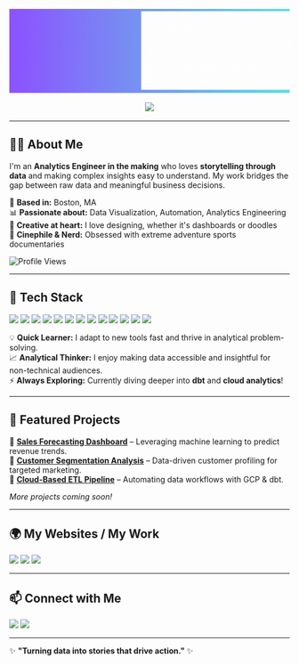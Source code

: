 <p align="center">
  <img src="https://github.com/SnehaEkka/SnehaEkka/blob/main/repo-banner-hi-there.gif" alt="Hi there, I'm Sneha!" />
</p>

<p align="center">
  <img src="https://readme-typing-svg.herokuapp.com?font=Safira+March&size=30&pause=1000&color=875FFC&center=true&vCenter=true&width=900&lines=Analytics+Engineer+in+the+Making;Turning+Data+into+Stories;Bridging+Insights+with+Creativity" />
</p>

---

## **👩‍💻 About Me**  
I'm an **Analytics Engineer in the making** who loves **storytelling through data** and making complex insights easy to understand. My work bridges the gap between raw data and meaningful business decisions.

📍 **Based in:** Boston, MA  
📊 **Passionate about:** Data Visualization, Automation, Analytics Engineering  
🎨 **Creative at heart:** I love designing, whether it's dashboards or doodles  
🎥 **Cinephile & Nerd:** Obsessed with extreme adventure sports documentaries  

![Profile Views](https://komarev.com/ghpvc/?username=SnehaEkka&style=flat-square&color=875FFC)

---

## **🚀 Tech Stack**  
<p align="left">
  <a href="https://www.python.org/"><img src="https://img.shields.io/badge/Python-3776AB?style=for-the-badge&logo=python&logoColor=white" /></a>
  <a href="https://www.r-project.org/"><img src="https://img.shields.io/badge/R-276DC3?style=for-the-badge&logo=r&logoColor=white" /></a>
  <a href="https://www.mysql.com/"><img src="https://img.shields.io/badge/MySQL-4479A1?style=for-the-badge&logo=mysql&logoColor=white" /></a>
  <a href="https://www.postgresql.org/"><img src="https://img.shields.io/badge/PostgreSQL-4169E1?style=for-the-badge&logo=postgresql&logoColor=white" /></a>
  <a href="https://public.tableau.com/"><img src="https://img.shields.io/badge/Tableau-E97627?style=for-the-badge&logo=tableau&logoColor=white" /></a>
  <a href="https://powerbi.microsoft.com/"><img src="https://img.shields.io/badge/PowerBI-F2C811?style=for-the-badge&logo=powerbi&logoColor=black" /></a>
  <a href="https://cloud.google.com/"><img src="https://img.shields.io/badge/Google_Cloud-4285F4?style=for-the-badge&logo=googlecloud&logoColor=white" /></a>
  <a href="https://aws.amazon.com/"><img src="https://img.shields.io/badge/AWS-232F3E?style=for-the-badge&logo=amazonaws&logoColor=white" /></a>
  <a href="https://www.docker.com/"><img src="https://img.shields.io/badge/Docker-2496ED?style=for-the-badge&logo=docker&logoColor=white" /></a>
  <a href="https://git-scm.com/"><img src="https://img.shields.io/badge/Git-F05032?style=for-the-badge&logo=git&logoColor=white" /></a>
  <a href="https://github.com/"><img src="https://img.shields.io/badge/GitHub-181717?style=for-the-badge&logo=github&logoColor=white" /></a>
  <a href="https://code.visualstudio.com/"><img src="https://img.shields.io/badge/VS_Code-007ACC?style=for-the-badge&logo=visualstudiocode&logoColor=white" /></a>
  <a href="https://www.figma.com/"><img src="https://img.shields.io/badge/Figma-F24E1E?style=for-the-badge&logo=figma&logoColor=white" /></a>
</p>

💡 **Quick Learner:** I adapt to new tools fast and thrive in analytical problem-solving.  
📈 **Analytical Thinker:** I enjoy making data accessible and insightful for non-technical audiences.  
⚡ **Always Exploring:** Currently diving deeper into **dbt** and **cloud analytics**!  

---

## **📂 Featured Projects**  
🔹 **[Sales Forecasting Dashboard](https://github.com/SnehaEkka/sales-forecasting)** – Leveraging machine learning to predict revenue trends.  
🔹 **[Customer Segmentation Analysis](https://github.com/SnehaEkka/customer-segmentation)** – Data-driven customer profiling for targeted marketing.  
🔹 **[Cloud-Based ETL Pipeline](https://github.com/SnehaEkka/etl-pipeline)** – Automating data workflows with GCP & dbt.  

*More projects coming soon!*

---

## **🌍 My Websites / My Work**  
<p align="left">
  <a href="https://github.com/SnehaEkka"><img src="https://img.shields.io/badge/GitHub-181717?style=for-the-badge&logo=github&logoColor=white" /></a>
  <a href="https://public.tableau.com/app/profile/sneha.ekka"><img src="https://img.shields.io/badge/Tableau-E97627?style=for-the-badge&logo=tableau&logoColor=white" /></a>
  <a href="https://github.com/SnehaEkka/SnehaEkka/blob/main/resume.pdf"><img src="https://img.shields.io/badge/Resume-FFB48F?style=for-the-badge&logo=readthedocs&logoColor=black" /></a>
</p>

---

## **📫 Connect with Me**  
<p align="left">
  <a href="https://www.linkedin.com/in/snehaekka"><img src="https://img.shields.io/badge/LinkedIn-0A66C2?style=for-the-badge&logo=linkedin&logoColor=white" /></a>
  <a href="mailto:snehaekka@gmail.com"><img src="https://img.shields.io/badge/Email-D14836?style=for-the-badge&logo=gmail&logoColor=white" /></a>
</p>

---

✨ **"Turning data into stories that drive action."** ✨
